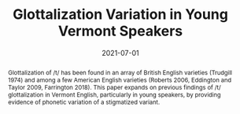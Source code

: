 ---
title: "Glottalization Variation in Young Vermont Speakers"
collection: publications
permalink: /publication/Bellavance2021_glottalization-variation-in-young-vermont-speakers
abstract: 'Glottalization of /t/ has been found in an array of British English varieties (Trudgill 1974) and among a few American English varieties (Roberts 2006, Eddington and Taylor 2009, Farrington 2018). This paper expands on previous findings of /t/ glottalization in Vermont English, particularly in young speakers, by providing evidence of phonetic variation of a stigmatized variant.'
date: 2021-07-01
venue: 'U. Penn Working Papers in Linguistics'
url_pdf: 'http://academicpages.github.io/files/published_papers/Bellavance2021_glottalization-variation-in-young-vermont-speakers.pdf'
citation: 'Bellavance, S. R. (2021). Glottalization variation in young Vermont speakers. <i>Proceedings of the 44th Annual Penn Linguistics Conference, 27</i>(1). https://repository.upenn.edu/handle/20.500.14332/45327'
---